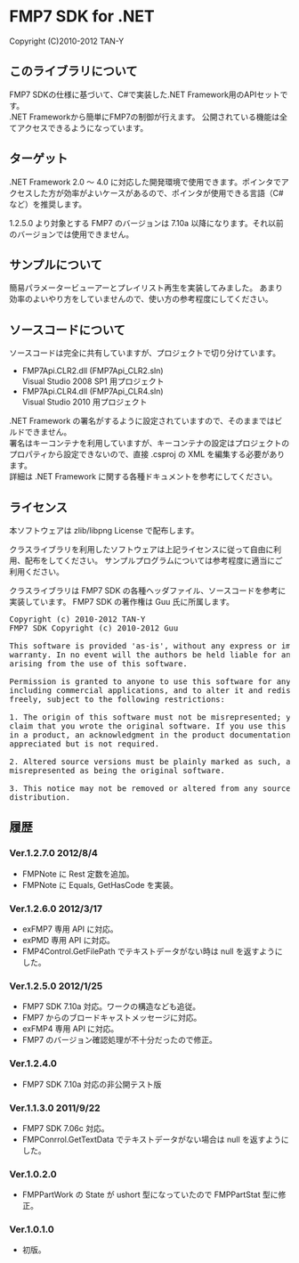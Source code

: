 FMP7 SDK for .NET
=====
Copyright (C)2010-2012 TAN-Y

## このライブラリについて

FMP7 SDKの仕様に基づいて、C#で実装した.NET Framework用のAPIセットです。  
.NET Frameworkから簡単にFMP7の制御が行えます。
公開されている機能は全てアクセスできるようになっています。


## ターゲット

.NET Framework 2.0 ～ 4.0 に対応した開発環境で使用できます。ポインタでアクセスした方が効率がよいケースがあるので、ポインタが使用できる言語（C#など）を推奨します。

1.2.5.0 より対象とする FMP7 のバージョンは 7.10a 以降になります。それ以前のバージョンでは使用できません。



## サンプルについて

簡易パラメータービューアーとプレイリスト再生を実装してみました。
あまり効率のよいやり方をしていませんので、使い方の参考程度にしてください。


## ソースコードについて

ソースコードは完全に共有していますが、プロジェクトで切り分けています。

* FMP7Api.CLR2.dll (FMP7Api_CLR2.sln)  
  Visual Studio 2008 SP1 用プロジェクト
* FMP7Api.CLR4.dll (FMP7Api_CLR4.sln)  
  Visual Studio 2010 用プロジェクト

.NET Framework の署名がするように設定されていますので、そのままではビルドできません。  
署名はキーコンテナを利用していますが、キーコンテナの設定はプロジェクトのプロパティから設定できないので、直接 .csproj の XML を編集する必要があります。  
詳細は .NET Framework に関する各種ドキュメントを参考にしてください。

## ライセンス

本ソフトウェアは zlib/libpng License で配布します。

クラスライブラリを利用したソフトウェアは上記ライセンスに従って自由に利用、配布をしてください。
サンプルプログラムについては参考程度に適当にご利用ください。


クラスライブラリは FMP7 SDK の各種ヘッダファイル、ソースコードを参考に実装しています。
FMP7 SDK の著作権は Guu 氏に所属します。


<pre>
Copyright (c) 2010-2012 TAN-Y
FMP7 SDK Copyright (c) 2010-2012 Guu

This software is provided 'as-is', without any express or implied
warranty. In no event will the authors be held liable for any damages
arising from the use of this software.

Permission is granted to anyone to use this software for any purpose,
including commercial applications, and to alter it and redistribute it
freely, subject to the following restrictions:

1. The origin of this software must not be misrepresented; you must not
claim that you wrote the original software. If you use this software
in a product, an acknowledgment in the product documentation would be
appreciated but is not required.

2. Altered source versions must be plainly marked as such, and must not be
misrepresented as being the original software.

3. This notice may not be removed or altered from any source
distribution.
</pre>

## 履歴

### Ver.1.2.7.0 2012/8/4
* FMPNote に Rest 定数を追加。
* FMPNote に Equals, GetHasCode を実装。

### Ver.1.2.6.0 2012/3/17
* exFMP7 専用 API に対応。
* exPMD 専用 API に対応。
* FMP4Control.GetFilePath でテキストデータがない時は null を返すようにした。

### Ver.1.2.5.0 2012/1/25
* FMP7 SDK 7.10a 対応。ワークの構造なども追従。
* FMP7 からのブロードキャストメッセージに対応。
* exFMP4 専用 API に対応。
* FMP7 のバージョン確認処理が不十分だったので修正。

### Ver.1.2.4.0
* FMP7 SDK 7.10a 対応の非公開テスト版

### Ver.1.1.3.0 2011/9/22
* FMP7 SDK 7.06c 対応。
* FMPConrrol.GetTextData でテキストデータがない場合は null を返すようにした。

### Ver.1.0.2.0
* FMPPartWork の State が ushort 型になっていたので FMPPartStat 型に修正。

### Ver.1.0.1.0
* 初版。

